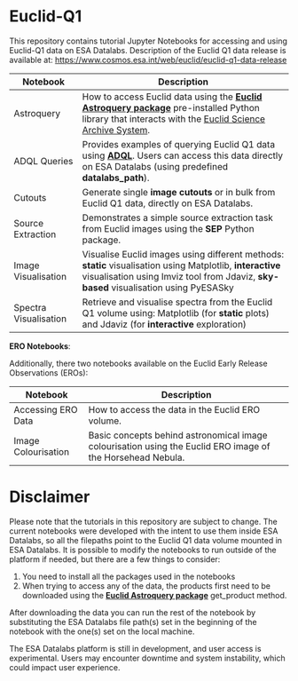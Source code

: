 # Euclid-Q1

This repository contains tutorial Jupyter Notebooks for accessing and using Euclid-Q1 data on ESA Datalabs. Description of the Euclid Q1 data release is available at: https://www.cosmos.esa.int/web/euclid/euclid-q1-data-release 

| Notebook | Description |
|----------|----------|
| Astroquery | How to access Euclid data using the [**Euclid Astroquery package**](https://astroquery.readthedocs.io/en/latest/esa/euclid/euclid.html#module-astroquery.esa.euclid) pre-installed Python library that interacts with the [Euclid Science Archive System](https://eas.esac.esa.int/sas/).|
| ADQL Queries | Provides examples of querying Euclid Q1 data using [**ADQL**](https://www.ivoa.net/documents/ADQL/). Users can access this data directly on ESA Datalabs (using predefined **datalabs_path**). |
| Cutouts| Generate single **image cutouts** or in bulk from Euclid Q1 data, directly on ESA Datalabs. |
| Source Extraction| Demonstrates a simple source extraction task from Euclid images using the **SEP** Python package. |
| Image Visualisation | Visualise Euclid images using different methods: **static** visualisation using Matplotlib, **interactive** visualisation using Imviz tool from Jdaviz, **sky-based** visualisation using PyESASky |
| Spectra Visualisation | Retrieve and visualise spectra from the Euclid Q1 volume using: Matplotlib (for **static** plots) and Jdaviz (for **interactive** exploration) |

**ERO Notebooks**: 

Additionally, there two notebooks available on the Euclid Early Release Observations (EROs):

| Notebook | Description |
|----------|----------|
| Accessing ERO Data | How to access the data in the Euclid ERO volume.             |
| Image Colourisation | Basic concepts behind astronomical image colourisation using the Euclid ERO image of the Horsehead Nebula.          |

# Disclaimer 

Please note that the tutorials in this repository are subject to change. The current notebooks were developed with the intent to use them inside ESA Datalabs, so all the filepaths point to the Euclid Q1 data volume mounted in ESA Datalabs. It is possible to modify the notebooks to run outside of the platform if needed, but there are a few things to consider:

1. You need to install all the packages used in the notebooks
2. When trying to access any of the data, the products first need to be downloaded using the [**Euclid Astroquery package**](https://astroquery.readthedocs.io/en/latest/esa/euclid/euclid.html#module-astroquery.esa.euclid) get_product method.

After downloading the data you can run the rest of the notebook by substituting the ESA Datalabs file path(s) set in the beginning of the notebook with the one(s) set on the local machine.

The ESA Datalabs platform is still in development, and user access is experimental. Users may encounter downtime and system instability, which could impact user experience. 


